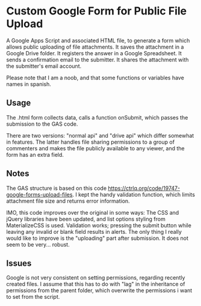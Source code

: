 # Custom Google Form for Public File Upload
A Google Apps Script and associated HTML file, to generate a form which allows public uploading of file attachments.
It saves the attachment in a Google Drive folder.
It registers the answer in a Google Spreadsheet.
It sends a confirmation email to the submitter.
It shares the attachment with the submitter's email account.


Please note that I am a noob, and that some functions or variables have names in spanish.

## Usage
The .html form collects data, calls a function onSubmit, which passes the submission to the GAS code.

There are two versions: "normal api" and "drive api" which differ somewhat in features. The latter handles file sharing permissions to a group of commenters and makes the file publicly available to any viewer, and the form has an extra field.

## Notes
The GAS structure is based on this code https://ctrlq.org/code/19747-google-forms-upload-files.
I kept the handy validation function, which limits attachment file size and returns error information.

IMO, this code improves over the original in some ways:
The CSS and jQuery libraries have been updated, and list options styling from MaterializeCSS is used.
Validation works; pressing the submit button while leaving any invalid or blank field results in alerts.
The only thing I really would like to improve is the "uploading" part after submission. It does not seem to be very... robust.

## Issues
Google is not very consistent on setting permissions, regarding recently created files. I assume that this has to do with "lag" in the inheritance of permissions from the parent folder, which overwrite the permissions i want to set from the script.

